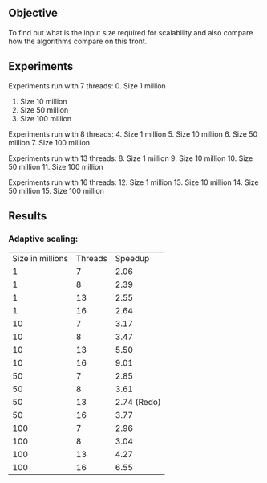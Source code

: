 ## Objective
To find out what is the input size required for scalability and also compare how the algorithms compare on this front.

## Experiments
Experiments run with 7 threads:
0. Size 1 million
1. Size 10 million
2. Size 50 million
3. Size 100 million

Experiments run with 8 threads:
4. Size 1 million
5. Size 10 million
6. Size 50 million
7. Size 100 million

Experiments run with 13 threads:
8. Size 1 million
9. Size 10 million
10. Size 50 million
11. Size 100 million

Experiments run with 16 threads:
12. Size 1 million
13. Size 10 million
14. Size 50 million
15. Size 100 million


## Results

### Adaptive scaling:
<table>
<tr><td>Size in millions</td><td>Threads</td><td>Speedup</td></tr>
<tr><td>1</td><td>7</td><td>2.06</td></tr>
<tr><td>1</td><td>8</td><td>2.39</td></tr>
<tr><td>1</td><td>13</td><td>2.55</td></tr>
<tr><td>1</td><td>16</td><td>2.64</td></tr>
<tr><td>10</td><td>7</td><td>3.17</td></tr>
<tr><td>10</td><td>8</td><td>3.47</td></tr>
<tr><td>10</td><td>13</td><td>5.50</td></tr>
<tr><td>10</td><td>16</td><td>9.01</td></tr>
<tr><td>50</td><td>7</td><td>2.85</td></tr>
<tr><td>50</td><td>8</td><td>3.61</td></tr>
<tr><td>50</td><td>13</td><td>2.74 (Redo)</td></tr>
<tr><td>50</td><td>16</td><td>3.77 </td></tr>
<tr><td>100</td><td>7</td><td>2.96</td></tr>
<tr><td>100</td><td>8</td><td>3.04</td></tr>
<tr><td>100</td><td>13</td><td>4.27</td></tr>
<tr><td>100</td><td>16</td><td>6.55</td></tr>
</table>

